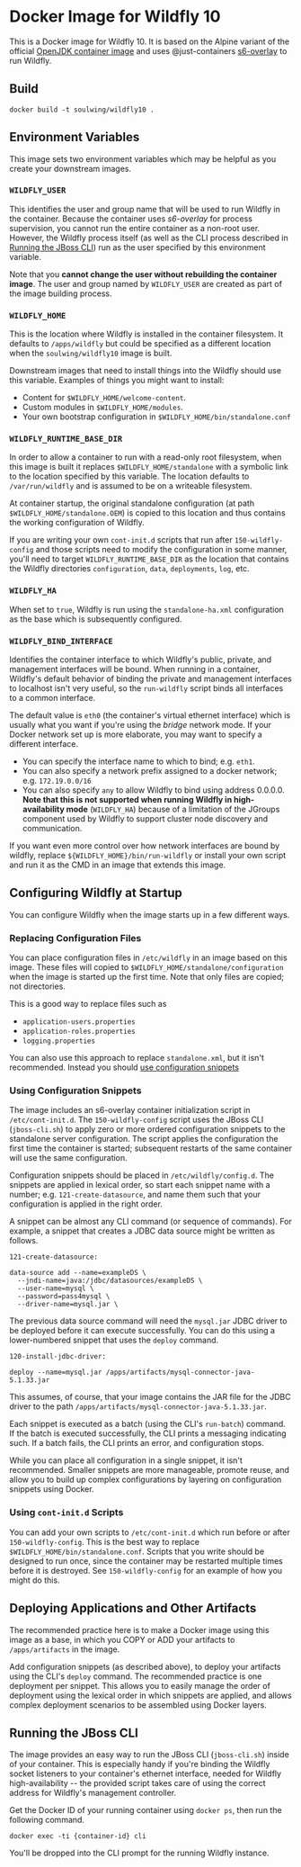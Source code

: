 # Docker Image for Wildfly 10

This is a Docker image for Wildfly 10. It is based on the Alpine variant of the official [OpenJDK container image](https://hub.docker.com/_/openjdk/) and uses @just-containers [s6-overlay](https://github.com/just-containers/s6-overlay) to run Wildfly.

## Build

```
docker build -t soulwing/wildfly10 .
```

## Environment Variables

This image sets two environment variables which may be helpful as you
create your downstream images.

### `WILDFLY_USER`

This identifies the user and group name that will be used to run Wildfly
in the container. Because the container uses _s6-overlay_ for process 
supervision, you cannot run the entire container as a non-root user. However,
the Wildfly process itself (as well as the CLI process described in
[Running the JBoss CLI](#running-the-jboss-cli)) run as the user specified
by this environment variable.

Note that you **cannot change the user without rebuilding the container
image**. The user and group named by `WILDFLY_USER` are created as part of
the image building process.

### `WILDFLY_HOME` 

This is the location where Wildfly is installed in the container filesystem. 
It defaults to `/apps/wildfly` but could be specified as a different location
when the `soulwing/wildfly10` image is built.

Downstream images that need to install things into the Wildfly should use 
this variable. Examples of things you might want to install:

* Content for `$WILDFLY_HOME/welcome-content`.
* Custom modules in `$WILDFLY_HOME/modules`.
* Your own bootstrap configuration in `$WILDFLY_HOME/bin/standalone.conf`


### `WILDFLY_RUNTIME_BASE_DIR` 

In order to allow a container to run with a read-only root filesystem, when
this image is built it replaces `$WILDFLY_HOME/standalone` with a symbolic
link to the location specified by this variable. The location defaults to
`/var/run/wildfly` and is assumed to be on a writeable filesystem.

At container startup, the original standalone configuration (at path
`$WILDFLY_HOME/standalone.OEM`) is copied to this location and thus contains
the working configuration of Wildfly.

If you are writing your own `cont-init.d` scripts that run after 
`150-wildfly-config` and those scripts need to modify the configuration in 
some manner, you'll need to target `WILDFLY_RUNTIME_BASE_DIR` as the location
that contains the Wildfly directories `configuration`, `data`, `deployments`, 
`log`, etc.


### `WILDFLY_HA`

When set to `true`, Wildfly is run using the `standalone-ha.xml` configuration
as the base which is subsequently configured.


### `WILDFLY_BIND_INTERFACE`

Identifies the container interface to which Wildfly's public, private, and management
interfaces will be bound. When running in a container, Wildfly's default behavior of 
binding the private and management interfaces to localhost isn't very useful, so the
`run-wildfly` script binds all interfaces to a common interface.

The default value is `eth0` (the container's virtual ethernet interface) which is 
usually what you want if you're using the _bridge_ network mode. If your Docker network
set up is more elaborate, you may want to specify a different interface.  

* You can specify the interface name to which to bind; e.g. `eth1`. 
* You can also specify a network prefix assigned to a docker network; e.g. `172.19.0.0/16`
* You can also specify `any` to allow Wildfly to bind using address 0.0.0.0. **Note that
  this is not supported when running Wildfly in high-availability mode** (`WILDFLY_HA`) 
  because of a limitation of the JGroups component used by Wildfly to support cluster node 
  discovery and communication.

If you want even more control over how network interfaces are bound by wildfly, 
replace `${WILDFLY_HOME}/bin/run-wildfly` or install your own script and run it as the
CMD in an image that extends this image.


## Configuring Wildfly at Startup

You can configure Wildfly when the image starts up in a few different ways.

### Replacing Configuration Files

You can place configuration files in `/etc/wildfly` in an image based on this 
image. These files will copied to `$WILDFLY_HOME/standalone/configuration` 
when the image is started up the first time. Note that only files are copied;
not directories.

This is a good way to replace files such as

* `application-users.properties`
* `application-roles.properties`
* `logging.properties`

You can also use this approach to replace `standalone.xml`, but it isn't
recommended. Instead you should [use configuration snippets](#using-configuration-snippets)

### Using Configuration Snippets

The image includes an s6-overlay container initialization script in 
`/etc/cont-init.d`. The `150-wildfly-config` script uses the JBoss CLI 
(`jboss-cli.sh`) to apply zero or more ordered configuration snippets to 
the standalone server configuration. The script applies the configuration 
the first time the container is started; subsequent restarts of the same 
container will use the same configuration.

Configuration snippets should be placed in `/etc/wildfly/config.d`. The 
snippets are applied in lexical order, so start each snippet name with 
a number; e.g. `121-create-datasource`, and name them such that your 
configuration is applied in the right order. 

A snippet can be almost any CLI command (or sequence of commands). For example,
a snippet that creates a JDBC data source might be written as follows.

`121-create-datasource:`
```
data-source add --name=exampleDS \
  --jndi-name=java:/jdbc/datasources/exampleDS \
  --user-name=mysql \
  --password=pass4mysql \
  --driver-name=mysql.jar \
```

The previous data source command will need the `mysql.jar` JDBC driver to be 
deployed before it can execute successfully. You can do this using a 
lower-numbered snippet that uses the `deploy` command.

`120-install-jdbc-driver:`
```
deploy --name=mysql.jar /apps/artifacts/mysql-connector-java-5.1.33.jar
```

This assumes, of course, that your image contains the JAR file for the JDBC
driver to the path `/apps/artifacts/mysql-connector-java-5.1.33.jar`.

Each snippet is executed as a batch (using the CLI's `run-batch`) command. 
If the batch is executed successfully, the CLI prints a messaging indicating 
such. If a batch fails, the CLI prints an error, and configuration stops.

While you can place all configuration in a single snippet, it isn't 
recommended. Smaller snippets are more manageable, promote reuse, and allow 
you to build up complex configurations by layering on configuration snippets 
using Docker.

### Using `cont-init.d` Scripts

You can add your own scripts to `/etc/cont-init.d` which run before or after
`150-wildfly-config`. This is the best way to replace 
`$WILDFLY_HOME/bin/standalone.conf`. Scripts that you write should be designed
to run once, since the container may be restarted multiple times before it
is destroyed. See `150-wildfly-config` for an example of how you might
do this.

## Deploying Applications and Other Artifacts

The recommended practice here is to make a Docker image using this image as
a base, in which you COPY or ADD your artifacts to `/apps/artifacts` in the
image. 

Add configuration snippets (as described above), to deploy your artifacts
using the CLI's `deploy` command. The recommended practice is one deployment
per snippet. This allows you to easily manage the order of deployment using 
the lexical order in which snippets are applied, and allows complex 
deployment scenarios to be assembled using Docker layers.

## Running the JBoss CLI

The image provides an easy way to run the JBoss CLI (`jboss-cli.sh`) inside
of your container. This is especially handy if you're binding the Wildfly
socket listeners to your container's ethernet interface, needed for 
Wildfly high-availability -- the provided script takes care of using the 
correct address for Wildfly's management controller.

Get the Docker ID of your running container using `docker ps`, then run the
following command.

```
docker exec -ti {container-id} cli
```

You'll be dropped into the CLI prompt for the running Wildfly instance.
